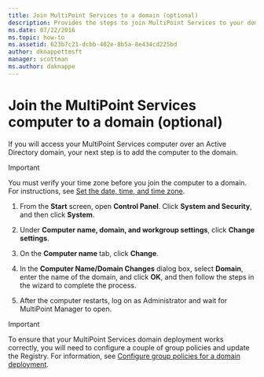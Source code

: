 ```yaml
---
title: Join MultiPoint Services to a domain (optional)
description: Provides the steps to join MultiPoint Services to your domain
ms.date: 07/22/2016
ms.topic: how-to
ms.assetid: 623b7c21-dcbb-402e-8b5a-8e434cd225bd
author: dknappettmsft
manager: scottman
ms.author: daknappe
---
```

# Join the MultiPoint Services computer to a domain (optional)
If you will access your MultiPoint Services computer over an Active Directory domain, your next step is to add the computer to the domain.

> [!IMPORTANT]
> You must verify your time zone before you join the computer to a domain. For instructions, see [Set the date, time, and time zone](./set-the-date-time.md).

1.  From the **Start** screen, open **Control Panel**. Click **System and Security**, and then click **System**.

2.  Under **Computer name, domain, and workgroup settings**, click **Change settings**.

3.  On the **Computer name** tab, click **Change**.

4.  In the **Computer Name/Domain Changes** dialog box, select **Domain**, enter the name of the domain, and click **OK**, and then follow the steps in the wizard to complete the process.

5.  After the computer restarts, log on as Administrator and wait for MultiPoint Manager to open.

> [!IMPORTANT]
> To ensure that your MultiPoint Services domain deployment works correctly, you will need to configure a couple of group policies and update the Registry. For information, see [Configure group policies for a domain deployment](/previous-versions/windows/it-pro/windows-server-2012-R2-and-2012/dn265982(v=ws.11)).
